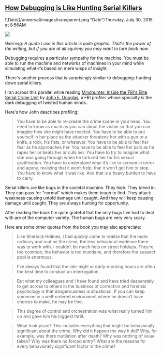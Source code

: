 ## [How Debugging is Like Hunting Serial Killers](/blog/2015/7/30/how-debugging-is-like-hunting-serial-killers.html)

<div class="journal-entry-tag journal-entry-tag-post-title"><span class="posted-on">![Date](/universal/images/transparent.png "Date")Thursday, July 30, 2015 at 8:56AM</span></div>

<div class="body">

![](https://farm1.staticflickr.com/532/19767525708_bbcf7a8ecc.jpg)

_Warning: A quote I use in this article is quite graphic. That's the power of the writing, but if you are at all squirmy you may want to turn back now_. 

Debugging requires a particular sympathy for the machine. You must be able to run the machine and networks of machines in your mind while simulating what-ifs based on mere wisps of insight.

There's another process that is surprisingly similar to debugging: hunting down serial killers.

I ran across this parallel while reading [Mindhunter: Inside the FBI's Elite Serial Crime Unit](https://kindle.amazon.com/work/mindhunter-inside-elite-serial-crime-ebook/B00A8O4J9G/B000FC0RRY) <span class="author">by [John E. Douglas](https://en.wikipedia.org/wiki/John_E._Douglas), a FBI profiler whose specialty is the dark debugging of twisted human minds.</span>

<span class="author">Here's how John describes profiling:</span>

> <div>You have to be able to re-create the crime scene in your head. You need to know as much as you can about the victim so that you can imagine how she might have reacted. You have to be able to put yourself in her place as the attacker threatens her with a gun or a knife, a rock, his fists, or whatever. You have to be able to feel her fear as he approaches her. You have to be able to feel her pain as he rapes her or beats her or cuts her. You have to try to imagine what she was going through when he tortured her for his sexual gratification. You have to understand what it’s like to scream in terror and agony, realizing that it won’t help, that it won’t get him to stop. You have to know what it was like. And that is a heavy burden to have to carry.</div>

Serial killers are like bugs in the societal machine. They hide. They blend in. They can pass for "normal" which makes them tough to find. They attack weakness causing untold damage until caught. And they will keep causing damage until caught. They are always hunting for opportunity.

After reading the book I'm quite grateful that the only bugs I've had to deal with are of the computer variety. The human bugs are very very scary.

Here are some other quotes from the book you may also appreciate:

> <div><span>Like Sherlock Holmes, I had quickly come to realize that the more ordinary and routine the crime, the less behavioral evidence there was to work with. I couldn’t be much help on street holdups. They’re too common, the behavior is too mundane, and therefore the suspect pool is enormous.</span></div>

> <div>I’ve always found that the late-night or early-morning hours are often the best time to conduct an interrogation.</div>

> <div><span>But what my colleagues and I have found and have tried desperately to get across to others in the business of correction and forensic psychology is that dangerousness is situational. If you can keep someone in a well-ordered environment where he doesn’t have choices to make, he may be fine.</span></div>

> <div><span>This degree of control and orchestration was what really turned him on and gave him his biggest thrill.</span></div>

> <div><span>What took place? This includes everything that might be behaviorally significant about the crime. Why did it happen the way it did? Why, for example, was there mutilation after death? Why was nothing of value taken? Why was there no forced entry? What are the reasons for every behaviorally significant factor in the crime?</span></div>

</div>